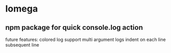 # lomega
npm package for quick console.log action
---

future features:
  colored log support
  multi argument logs indent on each line subsequent line
